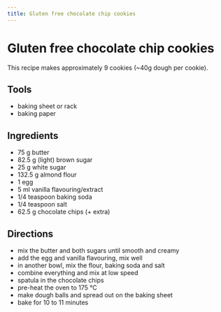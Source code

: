 ```yaml
---
title: Gluten free chocolate chip cookies
---
```


# Gluten free chocolate chip cookies

This recipe makes approximately 9 cookies (~40g dough per cookie).

## Tools

- baking sheet or rack
- baking paper

## Ingredients

- 75 g butter
- 82.5 g (light) brown sugar
- 25 g white sugar
- 132.5 g almond flour
- 1 egg
- 5 ml vanilla flavouring/extract
- 1/4 teaspoon baking soda
- 1/4 teaspoon salt
- 62.5 g chocolate chips (+ extra)

## Directions

- mix the butter and both sugars until smooth and creamy
- add the egg and vanilla flavouring, mix well
- in another bowl, mix the flour, baking soda and salt
- combine everything and mix at low speed
- spatula in the chocolate chips
- pre-heat the oven to 175 °C
- make dough balls and spread out on the baking sheet
- bake for 10 to 11 minutes

